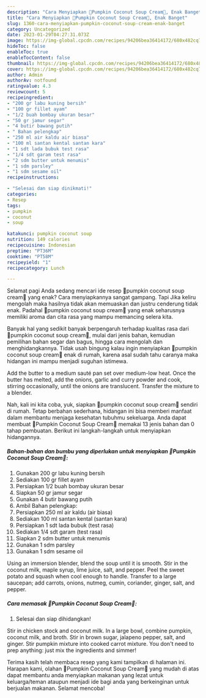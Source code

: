 ```yaml
---
description: "Cara Menyiapkan 💢Pumpkin Coconut Soup Cream💢, Enak Banget"
title: "Cara Menyiapkan 💢Pumpkin Coconut Soup Cream💢, Enak Banget"
slug: 1360-cara-menyiapkan-pumpkin-coconut-soup-cream-enak-banget
category: Uncategorized
date: 2023-01-29T04:27:31.073Z
image: https://img-global.cpcdn.com/recipes/94206bea36414172/680x482cq70/pumpkin-coconut-soup-cream-foto-resep-utama.jpg
hideToc: false
enableToc: true
enableTocContent: false
thumbnail: https://img-global.cpcdn.com/recipes/94206bea36414172/680x482cq70/pumpkin-coconut-soup-cream-foto-resep-utama.jpg
cover: https://img-global.cpcdn.com/recipes/94206bea36414172/680x482cq70/pumpkin-coconut-soup-cream-foto-resep-utama.jpg
author: Admin
authorAv: notfound
ratingvalue: 4.3
reviewcount: 5
recipeingredient:
- "200 gr labu kuning bersih"
- "100 gr fillet ayam"
- "1/2 buah bombay ukuran besar"
- "50 gr jamur segar"
- "4 butir bawang putih"
- " Bahan pelengkap"
- "250 ml air kaldu air biasa"
- "100 ml santan kental santan kara"
- "1 sdt lada bubuk test rasa"
- "1/4 sdt garam test rasa"
- "2 sdm butter untuk menumis"
- "1 sdm parsley"
- "1 sdm sesame oil"
recipeinstructions:

- "Selesai dan siap dinikmati!"
categories:
- Resep
tags:
- pumpkin
- coconut
- soup

katakunci: pumpkin coconut soup 
nutrition: 149 calories
recipecuisine: Indonesian
preptime: "PT36M"
cooktime: "PT58M"
recipeyield: "1"
recipecategory: Lunch

---
```



Selamat pagi Anda sedang mencari ide resep 💢pumpkin coconut soup cream💢 yang enak? Cara menyiapkannya sangat gampang. Tapi Jika keliru mengolah maka hasilnya tidak akan memuaskan dan justru cenderung tidak enak. Padahal 💢pumpkin coconut soup cream💢 yang enak seharusnya memiliki aroma dan cita rasa yang mampu memancing selera kita.


Banyak hal yang sedikit banyak berpengaruh terhadap kualitas rasa dari 💢pumpkin coconut soup cream💢, mulai dari jenis bahan, kemudian pemilihan bahan segar dan bagus, hingga cara mengolah dan menghidangkannya. Tidak usah bingung kalau ingin menyiapkan 💢pumpkin coconut soup cream💢 enak di rumah, karena asal sudah tahu caranya maka hidangan ini mampu menjadi suguhan istimewa.

Add the butter to a medium sauté pan set over medium-low heat. Once the butter has melted, add the onions, garlic and curry powder and cook, stirring occasionally, until the onions are translucent. Transfer the mixture to a blender.


Nah, kali ini kita coba, yuk, siapkan 💢pumpkin coconut soup cream💢 sendiri di rumah. Tetap berbahan sederhana, hidangan ini bisa memberi manfaat dalam membantu menjaga kesehatan tubuhmu sekeluarga. Anda dapat membuat 💢Pumpkin Coconut Soup Cream💢 memakai 13 jenis bahan dan 0 tahap pembuatan. Berikut ini langkah-langkah untuk menyiapkan hidangannya.

<!--inarticleads1-->

##### Bahan-bahan dan bumbu yang diperlukan untuk menyiapkan 💢Pumpkin Coconut Soup Cream💢:

1. Gunakan 200 gr labu kuning bersih
1. Sediakan 100 gr fillet ayam
1. Persiapkan 1/2 buah bombay ukuran besar
1. Siapkan 50 gr jamur segar
1. Gunakan 4 butir bawang putih
1. Ambil  Bahan pelengkap:
1. Persiapkan 250 ml air kaldu (air biasa)
1. Sediakan 100 ml santan kental (santan kara)
1. Persiapkan 1 sdt lada bubuk (test rasa)
1. Sediakan 1/4 sdt garam (test rasa)
1. Siapkan 2 sdm butter untuk menumis
1. Gunakan 1 sdm parsley
1. Gunakan 1 sdm sesame oil


Using an immersion blender, blend the soup until it is smooth. Stir in the coconut milk, maple syrup, lime juice, salt, and pepper. Peel the sweet potato and squash when cool enough to handle. Transfer to a large saucepan; add carrots, onions, nutmeg, cumin, coriander, ginger, salt, and pepper. 

<!--inarticleads2-->

##### Cara memasak 💢Pumpkin Coconut Soup Cream💢:


1. Selesai dan siap dihidangkan!

Stir in chicken stock and coconut milk. In a large bowl, combine pumpkin, coconut milk, and broth. Stir in brown sugar, jalapeno pepper, salt, and ginger. Stir pumpkin mixture into cooked carrot mixture. You don&#39;t need to prep anything: just mix the ingredients and simmer! 

Terima kasih telah membaca resep yang kami tampilkan di halaman ini. Harapan kami, olahan 💢Pumpkin Coconut Soup Cream💢 yang mudah di atas dapat membantu anda menyiapkan makanan yang lezat untuk keluarga/teman ataupun menjadi ide bagi anda yang berkeinginan untuk berjualan makanan. Selamat mencoba!
